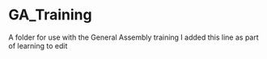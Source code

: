# GA_Training
A folder for use with the General Assembly training
I added this line as part of learning to edit
